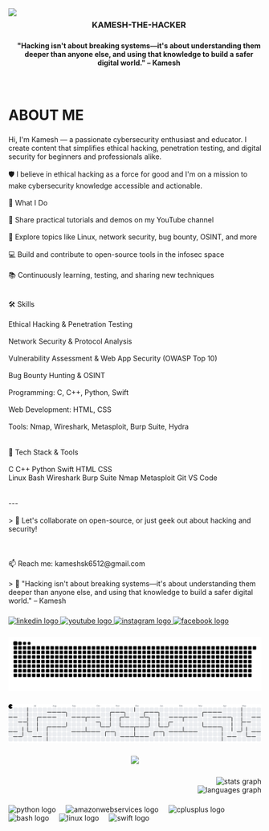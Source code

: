 <img align="left" height="150" src="https://media.giphy.com/media/v1.Y2lkPTc5MGI3NjExbnBpc25lYmFzcHgyM2cxNTJ2NXRiYjBlOXVtcnc0bnFzbm44dzgxbSZlcD12MV9naWZzX3NlYXJjaCZjdD1n/MD0svLSDeudszrNrp0/giphy.gif"  />

###

<h3 align="center">KAMESH-THE-HACKER</h3>

###

<h4 align="center">"Hacking isn't about breaking systems—it's about understanding them deeper than anyone else, and using that knowledge to build a safer digital world." – Kamesh</h4>

###

<br clear="both">

<h1 align="left">ABOUT ME</h1>

###

<p align="left">Hi, I'm Kamesh — a passionate cybersecurity enthusiast and educator. I create content that simplifies ethical hacking, penetration testing, and digital security for beginners and professionals alike.<br><br>🛡 I believe in ethical hacking as a force for good and I'm on a mission to make cybersecurity knowledge accessible and actionable.<br><br>🔧 What I Do<br><br>🎥 Share practical tutorials and demos on my YouTube channel<br><br>🧠 Explore topics like Linux, network security, bug bounty, OSINT, and more<br><br>💻 Build and contribute to open-source tools in the infosec space<br><br>📚 Continuously learning, testing, and sharing new techniques<br><br><br>🛠 Skills<br><br>Ethical Hacking & Penetration Testing<br><br>Network Security & Protocol Analysis<br><br>Vulnerability Assessment & Web App Security (OWASP Top 10)<br><br>Bug Bounty Hunting & OSINT<br><br>Programming: C, C++, Python, Swift<br><br>Web Development: HTML, CSS<br><br>Tools: Nmap, Wireshark, Metasploit, Burp Suite, Hydra<br><br><br>🚀 Tech Stack & Tools<br><br>C C++ Python Swift HTML CSS<br>Linux Bash Wireshark Burp Suite Nmap Metasploit Git VS Code<br><br><br>---<br><br>> 💬 Let's collaborate on open-source, or just geek out about hacking and security!<br><br><br><br>📫 Reach me: kameshsk6512@gmail.com<br><br>> 🧠 "Hacking isn't about breaking systems—it's about understanding them deeper than anyone else, and using that knowledge to build a safer digital world." – Kamesh</p>

###

<div align="left">
  <a href="https://www.linkedin.com/in/kamesh-s-b97272337?utm_source=share&utm_campaign=share_via&utm_content=profile&utm_medium=android_app" target="_blank">
    <img src="https://raw.githubusercontent.com/maurodesouza/profile-readme-generator/master/src/assets/icons/social/linkedin/default.svg" width="52" height="40" alt="linkedin logo"  />
  </a>
  <a href="https://www.youtube.com/@vangahackpannalam" target="_blank">
    <img src="https://raw.githubusercontent.com/maurodesouza/profile-readme-generator/master/src/assets/icons/social/youtube/default.svg" width="52" height="40" alt="youtube logo"  />
  </a>
  <a href="https://www.instagram.com/kamesh_the_programmer?igsh=MW5iaHI2dTZ3dmp6Yg==" target="_blank">
    <img src="https://raw.githubusercontent.com/maurodesouza/profile-readme-generator/master/src/assets/icons/social/instagram/default.svg" width="52" height="40" alt="instagram logo"  />
  </a>
  <a href="https://www.facebook.com/share/1MfNTPYFnK/" target="_blank">
    <img src="https://raw.githubusercontent.com/maurodesouza/profile-readme-generator/master/src/assets/icons/social/facebook/default.svg" width="52" height="40" alt="facebook logo"  />
  </a>
</div>

###

<img src="https://raw.githubusercontent.com/kamesh-the-hacker/kamesh-the-hacker/output/snake.svg" alt="Snake animation" />

###

<picture>
  <source media="(prefers-color-scheme: dark)" srcset="https://raw.githubusercontent.com/kamesh-the-hacker/kamesh-the-hacker/output/pacman-contribution-graph-dark.svg">
  <source media="(prefers-color-scheme: light)" srcset="https://raw.githubusercontent.com/kamesh-the-hacker/kamesh-the-hacker/output/pacman-contribution-graph.svg">
  <img alt="pacman contribution graph" src="https://raw.githubusercontent.com/kamesh-the-hacker/kamesh-the-hacker/output/pacman-contribution-graph.svg">
</picture>

###

<div align="center">
  <img src="https://profile-counter.glitch.me/kamesh-the-hacker/count.svg?"  />
</div>

###

<div align="right">
  <img src="https://github-readme-stats.vercel.app/api?username=kamesh-the-hacker&hide_title=false&hide_rank=false&show_icons=true&include_all_commits=true&count_private=true&disable_animations=false&theme=dracula&locale=en&hide_border=false&order=1" height="150" alt="stats graph" /> <br>
  <img src="https://github-readme-stats.vercel.app/api/top-langs?username=kamesh-the-hacker&locale=en&hide_title=false&layout=compact&card_width=320&langs_count=5&theme=dracula&hide_border=false&order=2" height="150" alt="languages graph"  />
</div>

###

<div align="left">
  <img src="https://cdn.jsdelivr.net/gh/devicons/devicon/icons/python/python-original.svg" height="40" alt="python logo"  />
  <img width="12" />
  <img src="https://cdn.jsdelivr.net/gh/devicons/devicon/icons/amazonwebservices/amazonwebservices-line-wordmark.svg" height="40" alt="amazonwebservices logo"  />
  <img width="12" />
  <img src="https://cdn.jsdelivr.net/gh/devicons/devicon/icons/cplusplus/cplusplus-original.svg" height="40" alt="cplusplus logo"  />
  <img width="12" />
  <img src="https://cdn.jsdelivr.net/gh/devicons/devicon/icons/bash/bash-original.svg" height="40" alt="bash logo"  />
  <img width="12" />
  <img src="https://cdn.jsdelivr.net/gh/devicons/devicon/icons/linux/linux-original.svg" height="40" alt="linux logo"  />
  <img width="12" />
  <img src="https://cdn.jsdelivr.net/gh/devicons/devicon/icons/swift/swift-original.svg" height="40" alt="swift logo"  />
</div>

###
